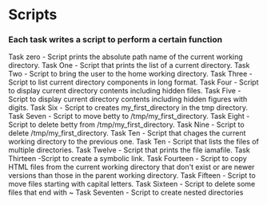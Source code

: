# Scripts
### Each task writes a script to perform a certain function
Task zero - Script prints the absolute path name of the current working directory.
Task One - Script that prints the list of a current directory.
Task Two - Script to bring the user to the home working directory.
Task Three - Script to list current directory components in long format.
Task Four - Script to display current directory contents including hidden files.
Task Five - Script to display current directory contents including hidden figures with digits.
Task Six - Script to creates my_first_directory in the tmp directory.
Task Seven - Script to move betty to /tmp/my_first_directory.
Task Eight - Script to delete betty from /tmp/my_first_directory.
Task Nine - Script to delete /tmp/my_first_directory.
Task Ten - Script that chages the current working directory to the previous one.
Task Ten - Script that lists the files of multiple directories.
Task Twelve - Script that prints the file iamafile.
Task Thirteen -Script to create a symbolic link.
Task Fourteen - Script to copy HTML files from the current working directory that don't exist or are newer versions than those in the parent working directory.
Task Fifteen - Script to move files starting with capital letters.
Task Sixteen - Script to delete some files that end with ~
Task Seventen - Script to create nested directories
